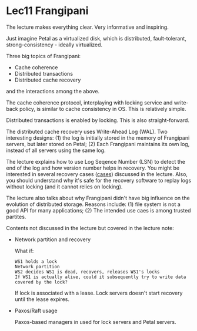 # Lec11 Frangipani

The lecture makes everything clear. Very informative and inspiring. 

Just imagine Petal as a virtualized disk, which is distributed, fault-tolerant, strong-consistency - ideally virtualized. 

Three big topics of Frangipani:

- Cache coherence
- Distributed transactions
- Distributed cache recovery

and the interactions among the above.

The cache coherence protocol, interplaying with locking service and write-back policy, is similar to cache consistency in OS. This is relatively simple. 

Distributed transactions is enabled by locking. This is also straight-forward.

The distributed cache recovery uses Write-Ahead Log (WAL). Two interesting designs: (1) the log is initially stored in the memory of Frangipani servers, but later stored on Petal; (2) Each Frangipani maintains its own log, instead of all servers using the same log. 

The lecture explains how to use Log Seqence Number (LSN) to detect the end of the log and how version number helps in recovery. You might be interested in several recovery cases ([cases](https://youtu.be/-pKNCjUhPjQ?t=4001)) discussed in the lecture. Also, you should understand why it's safe for the recovery software to replay logs without locking (and it cannot relies on locking).

The lecture also talks about why Frangipani didn't have big influence on the evolution of distributed storage. Reasons include: (1) file system is not a good API for many applications; (2) The intended use caes is among trusted partites.



Contents not discussed in the lecture but covered in the lecture note:

- Network partition and recovery

    What if:

    ```
    WS1 holds a lock
    Network partition
    WS2 decides WS1 is dead, recovers, releases WS1's locks
    If WS1 is actually alive, could it subsequently try to write data covered by the lock?
    ```

    If lock is associated with a lease. Lock servers doesn't start recovery until the lease expires. 

- Paxos/Raft usage

    Paxos-based managers in used for lock servers and Petal servers. 

    